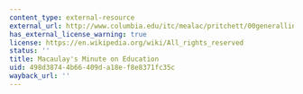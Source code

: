 ```yaml
---
content_type: external-resource
external_url: http://www.columbia.edu/itc/mealac/pritchett/00generallinks/macaulay/txt_minute_education_1835.html
has_external_license_warning: true
license: https://en.wikipedia.org/wiki/All_rights_reserved
status: ''
title: Macaulay's Minute on Education
uid: 498d3874-4b66-409d-a18e-f8e8371fc35c
wayback_url: ''
---
```


